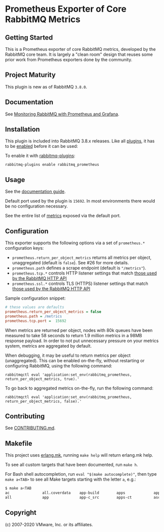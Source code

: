 # Prometheus Exporter of Core RabbitMQ Metrics

## Getting Started

This is a Prometheus exporter of core RabbitMQ metrics, developed by the RabbitMQ core team.
It is largely a "clean room" design that reuses some prior work from Prometheus exporters done by the community.

## Project Maturity

This plugin is new as of RabbitMQ `3.8.0`.

## Documentation

See [Monitoring RabbitMQ with Prometheus and Grafana](https://www.rabbitmq.com/prometheus.html).


## Installation

This plugin is included into RabbitMQ 3.8.x releases. Like all [plugins](https://www.rabbitmq.com/plugins.html), it has to be
[enabled](https://www.rabbitmq.com/plugins.html#ways-to-enable-plugins) before it can be used:

To enable it with [rabbitmq-plugins](http://www.rabbitmq.com/man/rabbitmq-plugins.1.man.html):

    rabbitmq-plugins enable rabbitmq_prometheus

## Usage

See the [documentation guide](https://www.rabbitmq.com/prometheus.html).

Default port used by the plugin is `15692`. In most environments there would be no configuration
necessary.

See the entire list of [metrics](metrics.md) exposed via the default port.


## Configuration

This exporter supports the following options via a set of `prometheus.*` configuration keys:

 * `prometheus.return_per_object_metrics` returns all metrics per object, unaggregated (default is `false`). See #26 for more details.
 * `prometheus.path` defines a scrape endpoint (default is `"/metrics"`).
 * `prometheus.tcp.*` controls HTTP listener settings that match [those used by the RabbitMQ HTTP API](https://www.rabbitmq.com/management.html#configuration)
 * `prometheus.ssl.*` controls TLS (HTTPS) listener settings that match [those used by the RabbitMQ HTTP API](https://www.rabbitmq.com/management.html#single-listener-https)

Sample configuration snippet:

```ini
# these values are defaults
prometheus.return_per_object_metrics = false
prometheus.path = /metrics
prometheus.tcp.port =  15692
```

When metrics are returned per object, nodes with 80k queues have been measured to take 58 seconds to return 1.9 million metrics in a 98MB response payload.
In order to not put unnecessary pressure on your metrics system, metrics are aggregated by default.

When debugging, it may be useful to return metrics per object (unaggregated).
This can be enabled on-the-fly, without restarting or configuring RabbitMQ, using the following command:

```
rabbitmqctl eval 'application:set_env(rabbitmq_prometheus, return_per_object_metrics, true).'
```

To go back to aggregated metrics on-the-fly, run the following command:

```
rabbitmqctl eval 'application:set_env(rabbitmq_prometheus, return_per_object_metrics, false).'
```


## Contributing

See [CONTRIBUTING.md](https://github.com/rabbitmq/rabbitmq-prometheus/blob/master/CONTRIBUTING.md).


## Makefile

This project uses [erlang.mk](https://erlang.mk/), running `make help` will return erlang.mk help.

To see all custom targets that have been documented, run `make h`.

For Bash shell autocompletion, run `eval "$(make autocomplete)"`, then type `make a<TAB>` to see all Make targets starting with the letter `a`, e.g.:

```sh
$ make a<TAB
ac               all.coverdata    app-build        apps             apps-eunit       asciidoc-guide   autocomplete
all              app              app-c_src        apps-ct          asciidoc         asciidoc-manual
```


## Copyright

(c) 2007-2020 VMware, Inc. or its affiliates.
